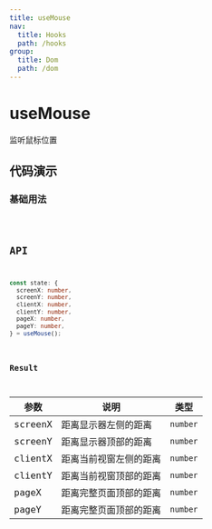 ```yaml
---
title: useMouse
nav:
  title: Hooks
  path: /hooks
group:
  title: Dom
  path: /dom
---
```


# useMouse

监听鼠标位置

## 代码演示

### 基础用法

<code src="./demo/demo1.tsx" />

## API

```typescript
const state: {
  screenX: number, 
  screenY: number, 
  clientX: number, 
  clientY: number,
  pageX: number,
  pageY: number,
} = useMouse();
```

### Result

| 参数    | 说明                   | 类型     |
|---------|------------------------|----------|
| screenX | 距离显示器左侧的距离   | `number` |
| screenY | 距离显示器顶部的距离   | `number` |
| clientX | 距离当前视窗左侧的距离 | `number` |
| clientY | 距离当前视窗顶部的距离 | `number` |
| pageX   | 距离完整页面顶部的距离 | `number` |
| pageY   | 距离完整页面顶部的距离 | `number` |
